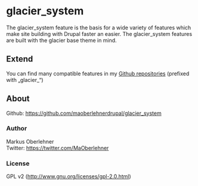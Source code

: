 # glacier_system
The glacier_system feature is the basis for a wide variety of features which make site building with Drupal faster an easier. The glacier_system features are built with the glacier base theme in mind.

## Extend
You can find many compatible features in my [Github repositories](https://github.com/maoberlehnerdrupal?tab=repositories) (prefixed with „glacier_“)

## About
Github: https://github.com/maoberlehnerdrupal/glacier_system

### Author
Markus Oberlehner  
Twitter: https://twitter.com/MaOberlehner

### License
GPL v2 (http://www.gnu.org/licenses/gpl-2.0.html)
